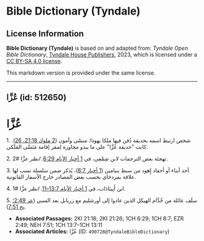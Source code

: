 # Bible Dictionary (Tyndale)

## License Information

**Bible Dictionary (Tyndale)** is based on and adapted from: _Tyndale Open Bible Dictionary_, [Tyndale House Publishers](https://tyndaleopenresources.com/), 2023, which is licensed under a [CC BY-SA 4.0 license](https://creativecommons.org/licenses/by-sa/4.0/legalcode.en).

This markdown version is provided under the same license.



--------------------------------

## عُزَّا (id: 512650)

عُزَّا
======

1\. شخص ارتبط اسمه بحديقة دُفن فيها ملكا يهوذا: منسّى وآمون ([2 ملوك 21:18، 26](https://ref.ly/2Kgs21:18,2Kgs21:26)). كانت "حديقة عُزَّا" على ما يبدو مجاورة لمقر إقامة مَنَسَّى المَلَكي.

2\. تهجئة بعض الترجمات لابن شِمْعِي، في [1 أخبار الأيام 6:29](https://ref.ly/1Chr6:29). *انظر* عزَّا \#2.

3\. أحد أبناء أو أحفاد إِهود من سبط بنيامين ([1 أخبار 8:7](https://ref.ly/1Chr8:7))، يُذكر ضمن سلسلة نسب لها علاقة بمردخاي بحسب بعض المصادر خارج الأسفار القانونية.

4\. ابن أَبِينَادَاب، في [1 أخبار الأيام 13:7–11](https://ref.ly/1Chr13:7-1Chr13:11). *انظر* عزَّا \#1.

5\. سلَف عائلة من خُدَّام الهيكل الذين عادوا إلى أورشليم مع زربابل بعد السبي ([عز 2:49؛](https://ref.ly/Ezra2:49) [نح 7:51](https://ref.ly/Neh7:51)).

* **Associated Passages:** 2KI 21:18; 2KI 21:26; 1CH 6:29; 1CH 8:7; EZR 2:49; NEH 7:51; 1CH 13:7–1CH 13:11
* **Associated Articles:** عُزَّا (ID: `490728@TyndaleBibleDictionary`)

